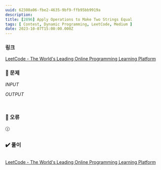 ```yaml
---
uuid: 62380a06-fbe2-4635-9bf9-ffb95bb9919a
description: 
title: [2896] Apply Operations to Make Two Strings Equal
tags: [ Contest, Dynamic Programming, LeetCode, Medium ]
date: 2023-10-07T15:00:00.000Z
---
```








### 링크

[LeetCode - The World's Leading Online Programming Learning Platform](https://leetcode.com/problems/apply-operations-to-make-two-strings-equal/description/)

### 📝 문제

*INPUT*

*OUTPUT*

```jsx

```

```jsx

```

### 🚨 오류

<aside>
🕧

</aside>

### ✔️ 풀이

```tsx

```

[LeetCode - The World's Leading Online Programming Learning Platform](https://leetcode.com/problems/apply-operations-to-make-two-strings-equal/description/)